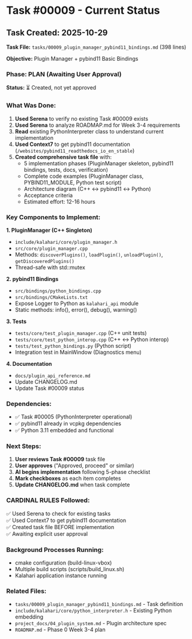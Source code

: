# Task #00009 - Current Status

## Task Created: 2025-10-29

**Task File:** `tasks/00009_plugin_manager_pybind11_bindings.md` (398 lines)

**Objective:** Plugin Manager + pybind11 Basic Bindings

### Phase: PLAN (Awaiting User Approval)

**Status:** ⏳ Created, not yet approved

### What Was Done:

1. **Used Serena** to verify no existing Task #00009 exists
2. **Used Serena** to analyze ROADMAP.md for Week 3-4 requirements
3. **Read** existing PythonInterpreter class to understand current implementation
4. **Used Context7** to get pybind11 documentation (`/websites/pybind11_readthedocs_io_en_stable`)
5. **Created comprehensive task file** with:
   - 5 implementation phases (PluginManager skeleton, pybind11 bindings, tests, docs, verification)
   - Complete code examples (PluginManager class, PYBIND11_MODULE, Python test script)
   - Architecture diagram (C++ ↔ pybind11 ↔ Python)
   - Acceptance criteria
   - Estimated effort: 12-16 hours

### Key Components to Implement:

**1. PluginManager (C++ Singleton)**
- `include/kalahari/core/plugin_manager.h`
- `src/core/plugin_manager.cpp`
- Methods: `discoverPlugins()`, `loadPlugin()`, `unloadPlugin()`, `getDiscoveredPlugins()`
- Thread-safe with std::mutex

**2. pybind11 Bindings**
- `src/bindings/python_bindings.cpp`
- `src/bindings/CMakeLists.txt`
- Expose Logger to Python as `kalahari_api` module
- Static methods: info(), error(), debug(), warning()

**3. Tests**
- `tests/core/test_plugin_manager.cpp` (C++ unit tests)
- `tests/core/test_python_interop.cpp` (C++ ↔ Python interop)
- `tests/test_python_bindings.py` (Python script)
- Integration test in MainWindow (Diagnostics menu)

**4. Documentation**
- `docs/plugin_api_reference.md`
- Update CHANGELOG.md
- Update Task #00009 status

### Dependencies:

- ✅ Task #00005 (PythonInterpreter operational)
- ✅ pybind11 already in vcpkg dependencies
- ✅ Python 3.11 embedded and functional

### Next Steps:

1. **User reviews Task #00009** task file
2. **User approves** ("Approved, proceed" or similar)
3. **AI begins implementation** following 5-phase checklist
4. **Mark checkboxes** as each item completes
5. **Update CHANGELOG.md** when task complete

### CARDINAL RULES Followed:

✅ Used Serena to check for existing tasks  
✅ Used Context7 to get pybind11 documentation  
✅ Created task file BEFORE implementation  
✅ Awaiting explicit user approval  

### Background Processes Running:

- cmake configuration (build-linux-vbox)
- Multiple build scripts (scripts/build_linux.sh)
- Kalahari application instance running

### Related Files:

- `tasks/00009_plugin_manager_pybind11_bindings.md` - Task definition
- `include/kalahari/core/python_interpreter.h` - Existing Python embedding
- `project_docs/04_plugin_system.md` - Plugin architecture spec
- `ROADMAP.md` - Phase 0 Week 3-4 plan
